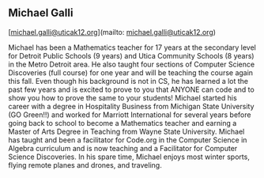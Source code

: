 ## Michael Galli

[michael.galli@uticak12.org](mailto: michael.galli@uticak12.org)

Michael has been a Mathematics teacher for 17 years at the secondary level for Detroit Public Schools (9 years) and Utica Community Schools (8 years) in the Metro Detroit area. He also taught four sections of Computer Science Discoveries (full course) for one year and will be teaching the course again this fall. Even though his background is not in CS, he has learned a lot the past few years and is excited to prove to you that ANYONE can code and to show you how to prove the same to your students!  Michael started his career with a degree in Hospitality Business from Michigan State University (GO Green!!) and worked for Marriott International for several years before going back to school to become a Mathematics teacher and earning a Master of Arts Degree in Teaching from Wayne State University.  Michael has taught and been a facilitator for Code.org in the Computer Science in Algebra curriculum and is now teaching and a Facilitator for Computer Science Discoveries. In his spare time, Michael enjoys most winter sports, flying remote planes and drones, and traveling.
